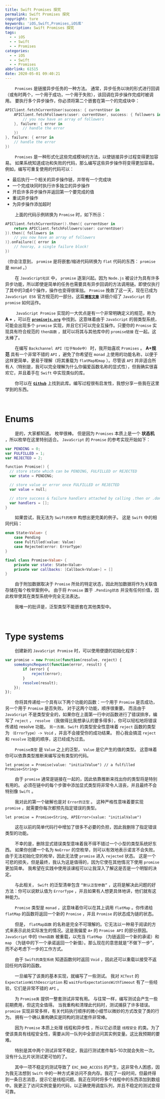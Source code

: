 ```yaml
---
title: Swift Promises 探究
permalink: Swift Promises 探究
copyright: ture
keywords: 'iOS,Swift,Promises,iOS库'
description: Swift Promises 探究
tags:
  - - iOS
  - - Swift
  - - Promises
categories:
  - - iOS
  - - Swift
  - - Promises
abbrlink: 61515
date: 2020-05-01 09:40:21
---
```


&nbsp;&nbsp;&nbsp;&nbsp;&nbsp;&nbsp;&nbsp;&nbsp;```Promises``` 是链接异步任务的一种方法。 通常，异步任务以块的形式进行回调（或有时两个，一个用于成功，一个用于失败），该回调在异步操作完成时被调用。 要执行多个异步操作，你必须将第二个嵌套在第一个的完成块中：

``` Swift
APIClient.fetchCurrentUser(success: { currentUser in
	APIClient.fetchFollowers(user: currentUser, success: { followers in
		// you now have an array of followers
	}, failure: { error in
		// handle the error
	})
}, failure: { error in
	// handle the error
})
```

&nbsp;&nbsp;&nbsp;&nbsp;&nbsp;&nbsp;&nbsp;&nbsp;```Promises``` 是一种形式化这些完成模块的方法，以使链接异步过程变得更加容易。 如果系统知道成功和失败的代码，那么编写这些异步操作将变得更加容易。 例如，编写可重复使用的代码可以：

+ 最后执行一个相关的异步操作链，并带有一个完成块
+ 一个完成块同时执行许多独立的异步操作
+ 开启许多异步操作并返回第一个要完成的值
+ 重试异步操作
+ 为异步操作添加超时

<!-- more -->


&nbsp;&nbsp;&nbsp;&nbsp;&nbsp;&nbsp;&nbsp;&nbsp;上面的代码示例转换为 ```Promise``` 时，如下所示：

``` Swift
APIClient.fetchCurrentUser().then({ currentUser in
	return APIClient.fetchFollowers(user: currentUser)
}).then({ followers in
	// you now have an array of followers
)}.onFailure({ error in
	// hooray, a single failure block!
})
```

（你会注意到， ```promise``` 是将嵌套/缩进代码转换为 ```flat``` 代码的东西： ```promise``` 是 ```monad``` 。）

&nbsp;&nbsp;&nbsp;&nbsp;&nbsp;&nbsp;&nbsp;&nbsp;在 ```JavaScript社区``` 中， ```promise``` 逐渐兴起。因为 ```Node.js``` 被设计为具有许多异步功能，所以即使是简单的任务也需要具有异步回调的方法调用链。即使仅执行了其中的3或4个操作，操作也变得很笨拙。 ```Promise``` 挽救了这一天，现在已成为 ```JavaScript ES6``` 官方规范的一部分。这篇[**```博客文章```**](http://www.mattgreer.org/articles/promises-in-wicked-detail/ "") 详细介绍了 ```JavaScript``` 的 ```promise``` 如何运作。

&nbsp;&nbsp;&nbsp;&nbsp;&nbsp;&nbsp;&nbsp;&nbsp; ```JavaScript Promise``` 实现的一大优点是有一个非常明确定义的规范，称为 **A +** ，可以在 [**```promisejs.org```**](https://www.promisejs.org/ "") 中找到。这意味着由于 ```JavaScript``` 的弱类型系统，可能会出现多个 ```promise``` 实现，并且它们可以完全互操作。只要你的 ```Promise``` 实现具有符合规范的 ```then函数``` ，就可以将其与其他库中的 ```promise链接``` 在一起。这太棒了。

&nbsp;&nbsp;&nbsp;&nbsp;&nbsp;&nbsp;&nbsp;&nbsp;在编写 ```Backchannel API（位于Node中）``` 时，我开始喜欢 ```Promises``` 。  **A+规范** 具有一个非常不错的 ```API``` ，避免了你希望在 ```monad``` 上使用的功能名称，以便于这样更简单，更易于理解（将其重载为 ```flatMap和map``` ）。尽管该 ```API``` 并非适合所有人（特别是，我可以完全理解为什么你偏爱函数名称的显式性），但我确实很喜欢它，并且着手在 ```Swift``` 中实现类似的库。

&nbsp;&nbsp;&nbsp;&nbsp;&nbsp;&nbsp;&nbsp;&nbsp;你可以在 [**```Github```**](https://github.com/khanlou/Promise "") 上找到此库。编写过程很有启发性，我想分享一些我在这里学到的东西。

</br>

# **Enums**

&nbsp;&nbsp;&nbsp;&nbsp;&nbsp;&nbsp;&nbsp;&nbsp;是的，大家都知道。 枚举很棒。 但是因为 ```Promises``` 本质上是一个 **状态机** ，所以枚举在这里特别适合。  ```JavaScript``` 的 ```Promise``` 的参考实现开始如下：

``` Swift
var PENDING = 0;
var FULFILLED = 1;
var REJECTED = 2;

function Promise() {
  // store state which can be PENDING, FULFILLED or REJECTED
  var state = PENDING;

  // store value or error once FULFILLED or REJECTED
  var value = null;

  // store success & failure handlers attached by calling .then or .done
  var handlers = [];
}
```

&nbsp;&nbsp;&nbsp;&nbsp;&nbsp;&nbsp;&nbsp;&nbsp;如果尝试，我无法为 ```Swift的枚举``` 构想出更完美的例子。 这是 ```Swift``` 中的相同代码：

``` Swift
enum State<Value> {
    case Pending
    case Fulfilled(value: Value)
    case Rejected(error: ErrorType)
}

final class Promise<Value> {    
    private var state: State<Value>
    private var callbacks: [Callback<Value>] = []
}
```

&nbsp;&nbsp;&nbsp;&nbsp;&nbsp;&nbsp;&nbsp;&nbsp;由于附加数据取决于 ```Promise``` 所处的特定状态，因此附加数据将作为关联值存储在每个枚举案例中。 由于将 ```Promise``` 置于 ```.Pending状态``` 并没有任何价值，因此枚举使其在类型系统中完全无法表达。

&nbsp;&nbsp;&nbsp;&nbsp;&nbsp;&nbsp;&nbsp;&nbsp;我唯一的批评是，泛型类型不能嵌套在其他类型中。

</br>

# **Type systems**

&nbsp;&nbsp;&nbsp;&nbsp;&nbsp;&nbsp;&nbsp;&nbsp;创建新的 ```JavaScript Promise``` 时，可以使用便捷的初始化程序：

``` JavaScript
var promise = new Promise(function(resolve, reject) {
	someAsyncRequest(function(error, result) {
		if (error) {
			reject(error);
		}
		resolve(result);
	});
});
```

&nbsp;&nbsp;&nbsp;&nbsp;&nbsp;&nbsp;&nbsp;&nbsp;你将其传递给一个具有以下两个功能的函数：一个用于 ```Promise``` 是否成功，另一个用于 ```Promise``` 是否失败。 对于这两个功能，顺序很重要。 而且由于 ```JavaScript``` 不是类型安全的，如果你在上面第一行中对函数进行了错误排序，编写了 ```reject``` ， ```resolve``` （我做得比我想承认的要多得多），你可以轻松地将错误传递给 resolve 功能。 ```另一方面，Swift``` 的类型安全性意味着 ```reject``` 函数的类型为 ```（ErrorType）-> Void``` ，并且不会接受你的成功结果。 担心我会搞混 ```reject``` 和 ```resolve``` 功能的顺序，这已经成为过去。


&nbsp;&nbsp;&nbsp;&nbsp;&nbsp;&nbsp;&nbsp;&nbsp;```Promise类型``` 是 ```Value``` 之上的泛型， ```Value``` 是它产生的值的类型。 这意味着你可以依靠类型推断来编写没有类型的代码。

``` JS
let promise = Promise(value: "initialValue") // a fulfilled Promise<String>
```

&nbsp;&nbsp;&nbsp;&nbsp;&nbsp;&nbsp;&nbsp;&nbsp;由于 ```promise``` 通常是链接在一起的，因此依靠推断来找出你的类型将是特别有用的。 必须在链中的每个步骤中添加显式类型将非常令人沮丧，并且最终不会特别像 ```Swift``` 。

&nbsp;&nbsp;&nbsp;&nbsp;&nbsp;&nbsp;&nbsp;&nbsp;我对此的第一个破解也是对 ```Error的泛型``` 。 这种严格性意味着要实现 ```promise``` ，就需要你每次都预先指定错误的类型。

``` JS
let promise = Promise<String, APIError>(value: "initialValue")
```

&nbsp;&nbsp;&nbsp;&nbsp;&nbsp;&nbsp;&nbsp;&nbsp;这在以前的简单代码行中增加了很多不必要的负担，因此我删除了指定错误类型的功能。

&nbsp;&nbsp;&nbsp;&nbsp;&nbsp;&nbsp;&nbsp;&nbsp;不幸的是，删除显式错误类型意味着我不得不错过一个小型的类型系统好东西。 如果你创建一个名为 ```NoError``` 的空枚举，则可以有效地表示诺言不会失败。 由于无法初始化空的枚举，因此无法使 ```promise``` 进入 ```rejected``` 状态。 这是一个可悲的损失，但是最终，我认为这是值得的，因为它使在其他情况下使用 ```promise``` 更加简单。 我希望在实践中使用该课程可以让我深入了解这是否是一个明智的决定。

&nbsp;&nbsp;&nbsp;&nbsp;&nbsp;&nbsp;&nbsp;&nbsp;与此相关， ```Swift``` 的泛型清单包含 ```“默认泛型参数”``` ，这将是解决此问题的好方法：你可以说默认值为 ```ErrorType``` ，并且如果有人想更具体地讲，他们就有这种能力。


&nbsp;&nbsp;&nbsp;&nbsp;&nbsp;&nbsp;&nbsp;&nbsp;```Promise``` 类型是 ```monad``` ，这意味着你可以在其上调用 ```flatMap``` 。你传递给 ```flatMap``` 的函数将返回一个新的 ```Promise``` ，并且 ```Promise``` 的状态成为链的状态。

&nbsp;&nbsp;&nbsp;&nbsp;&nbsp;&nbsp;&nbsp;&nbsp;但是， ```flatMap函数``` 的名称是完全不可理解的。它无法以一种易于阅读的方式来表示此处实际发生的情况。这是我偏爱 ```A+``` 的 ```Promise API``` 的部分原因。  ```JavaScript``` 中的 ```then函数``` 被重载，以充当 ```flatMap``` （为链返回一个新的承诺）和 ```map``` （为链中的下一个承诺返回一个新值）。那么现在的意思就是“不做下一步”，而不必考虑下一步的工作方式。

&nbsp;&nbsp;&nbsp;&nbsp;&nbsp;&nbsp;&nbsp;&nbsp;由于 ```Swift的类型系统``` 知道函数何时返回 ```Void``` ，因此还可以重载以接受不返回任何内容的函数。

&nbsp;&nbsp;&nbsp;&nbsp;&nbsp;&nbsp;&nbsp;&nbsp;一旦编写了该类的基本实现，就编写了一些测试。 我对 ```XCTest``` 的 ```ExpectationWithDescription``` 和 ```waitForExpectationsWithTimeout``` 有了一些经验，它们是非常不错的 ```API``` 。

&nbsp;&nbsp;&nbsp;&nbsp;&nbsp;&nbsp;&nbsp;&nbsp;为 ```Promise类``` 提供一整套测试非常有用。 与往常一样，编写测试会产生一些前期费用，但这完全值得。 当我重构和清理此代码时，测试捕获了许多错误。  ```promise``` 实现非常多样，有关代码执行顺序的微小细节以微妙的方式改变了类的行为。 拥有一个确认重构确实是同构的测试套件非常棒。

&nbsp;&nbsp;&nbsp;&nbsp;&nbsp;&nbsp;&nbsp;&nbsp;因为 ```Promise``` 本质上处理 线程和异步性 ，所以它必须是 ```线程安全``` 的类。为了使该类具有线程安全性，需要从同一队列中全部访问其实例变量。这比我预期的要难。

&nbsp;&nbsp;&nbsp;&nbsp;&nbsp;&nbsp;&nbsp;&nbsp;特别是其中两个测试非常不稳定，我运行测试套件每5-10次就会失败一次。没有什么比片状测试更可怕的了。

&nbsp;&nbsp;&nbsp;&nbsp;&nbsp;&nbsp;&nbsp;&nbsp;其中一项不稳定的测试导致了 ```EXC_BAD_ACCESS``` 的产生，这非常令人困惑，因为我无法想到 ```Swift``` 中的一种方式来访问不良内存。我花了一段时间，但最终得到一条日志消息，提示它是线程问题。我正在同时将多个线程中的东西添加到数组中。我更正了访问实例变量的代码，以正确使用调度队列，并且不稳定的测试变得可靠。
